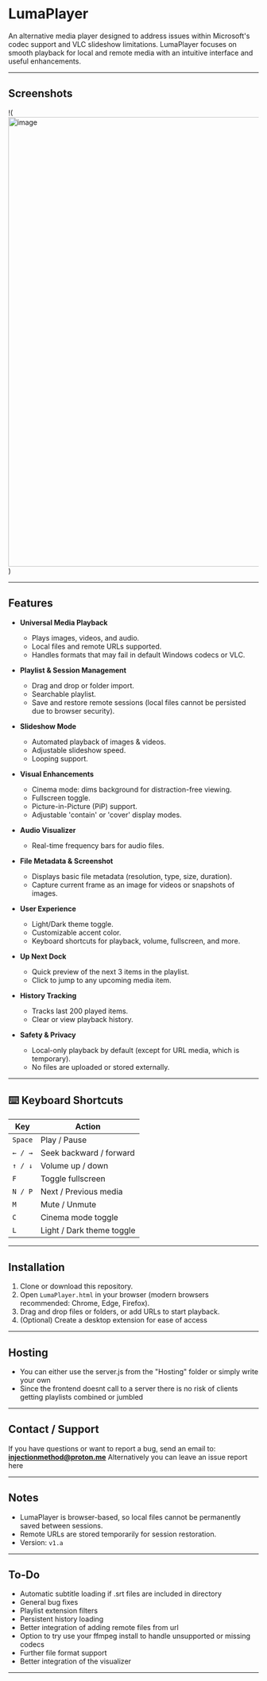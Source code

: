 # LumaPlayer

An alternative media player designed to address issues within Microsoft's codec support and VLC slideshow limitations. LumaPlayer focuses on smooth playback for local and remote media with an intuitive interface and useful enhancements.

---

## Screenshots


!(<img width="1221" height="905" alt="image" src="https://github.com/user-attachments/assets/a7a621aa-c7cf-4aab-8a2e-511cc0e51f0c" />)

---

## Features

- **Universal Media Playback**
  - Plays images, videos, and audio.
  - Local files and remote URLs supported.
  - Handles formats that may fail in default Windows codecs or VLC.

- **Playlist & Session Management**
  - Drag and drop or folder import.
  - Searchable playlist.
  - Save and restore remote sessions (local files cannot be persisted due to browser security).

- **Slideshow Mode**
  - Automated playback of images & videos.
  - Adjustable slideshow speed.
  - Looping support.

- **Visual Enhancements**
  - Cinema mode: dims background for distraction-free viewing.
  - Fullscreen toggle.
  - Picture-in-Picture (PiP) support.
  - Adjustable 'contain' or 'cover' display modes.

- **Audio Visualizer**
  - Real-time frequency bars for audio files.

- **File Metadata & Screenshot**
  - Displays basic file metadata (resolution, type, size, duration).
  - Capture current frame as an image for videos or snapshots of images.

- **User Experience**
  - Light/Dark theme toggle.
  - Customizable accent color.
  - Keyboard shortcuts for playback, volume, fullscreen, and more.

- **Up Next Dock**
  - Quick preview of the next 3 items in the playlist.
  - Click to jump to any upcoming media item.

- **History Tracking**
  - Tracks last 200 played items.
  - Clear or view playback history.

- **Safety & Privacy**
  - Local-only playback by default (except for URL media, which is temporary).
  - No files are uploaded or stored externally.

---

## ⌨️ Keyboard Shortcuts

| Key       | Action                          |
|-----------|--------------------------------|
| `Space`   | Play / Pause                   |
| `← / →`   | Seek backward / forward        |
| `↑ / ↓`   | Volume up / down               |
| `F`       | Toggle fullscreen              |
| `N / P`   | Next / Previous media          |
| `M`       | Mute / Unmute                  |
| `C`       | Cinema mode toggle             |
| `L`       | Light / Dark theme toggle      |

---

## Installation

1. Clone or download this repository.
2. Open `LumaPlayer.html` in your browser (modern browsers recommended: Chrome, Edge, Firefox).
3. Drag and drop files or folders, or add URLs to start playback.
4. (Optional) Create a desktop extension for ease of access

---

## Hosting

- You can either use the server.js from the "Hosting" folder or simply write your own
- Since the frontend doesnt call to a server there is no risk of clients getting playlists combined or jumbled

---

## Contact / Support

If you have questions or want to report a bug, send an email to:  
**injectionmethod@proton.me**
Alternatively you can leave an issue report here

---

## Notes

- LumaPlayer is browser-based, so local files cannot be permanently saved between sessions.
- Remote URLs are stored temporarily for session restoration.
- Version: `v1.a`

---

## To-Do

- Automatic subtitle loading if .srt files are included in directory
- General bug fixes
- Playlist extension filters
- Persistent history loading
- Better integration of adding remote files from url
- Option to try use your ffmpeg install to handle unsupported or missing codecs
- Further file format support
- Better integration of the visualizer

---

